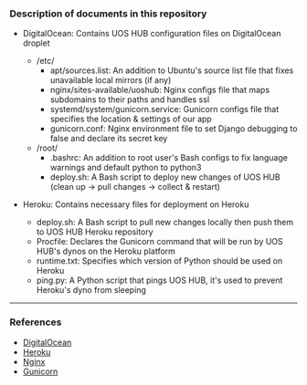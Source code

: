 ### Description of documents in this repository

- DigitalOcean: Contains UOS HUB configuration files on DigitalOcean droplet
    - /etc/
        - apt/sources.list: An addition to Ubuntu's source list file that fixes unavailable local mirrors (if any)
        - nginx/sites-available/uoshub: Nginx configs file that maps subdomains to their paths and handles ssl
        - systemd/system/gunicorn.service: Gunicorn configs file that specifies the location & settings of our app
        - gunicorn.conf: Nginx environment file to set Django debugging to false and declare its secret key
    - /root/
        - .bashrc: An addition to root user's Bash configs to fix language warnings and default python to python3
        - deploy.sh: A Bash script to deploy new changes of UOS HUB (clean up -> pull changes -> collect & restart)

- Heroku: Contains necessary files for deployment on Heroku
	- deploy.sh: A Bash script to pull new changes locally then push them to UOS HUB Heroku repository
	- Procfile: Declares the Gunicorn command that will be run by UOS HUB's dynos on the Heroku platform
	- runtime.txt: Specifies which version of Python should be used on Heroku
	- ping.py: A Python script that pings UOS HUB, it's used to prevent Heroku's dyno from sleeping


***

### References
- [DigitalOcean](https://www.digitalocean.com)
- [Heroku](https://www.heroku.com)
- [Nginx](https://www.nginx.com/wiki)
- [Gunicorn](http://gunicorn.org)
